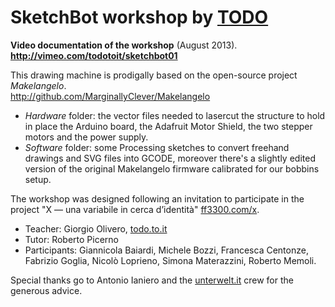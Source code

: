 SketchBot workshop by [TODO](http://todo.to.it)
=========

**Video documentation of the workshop** (August 2013).  
**http://vimeo.com/todotoit/sketchbot01**

This drawing machine is prodigally based on the open-source project _Makelangelo_.  
http://github.com/MarginallyClever/Makelangelo

* _Hardware_ folder: the vector files needed to lasercut the structure to hold in place the Arduino board, the Adafruit Motor Shield, the two stepper motors and the power supply.  
* _Software_ folder: some Processing sketches to convert freehand drawings and SVG files into GCODE, moreover there's a slightly edited version of the original Makelangelo firmware calibrated for our bobbins setup.

The workshop was designed following an invitation to participate in the project "X — una variabile in cerca d’identità" [ff3300.com/x](ff3300.com/x).  

* Teacher: Giorgio Olivero, [todo.to.it](http://todo.to.it)
* Tutor: Roberto Picerno
* Participants: Giannicola Baiardi, Michele Bozzi, Francesca Centonze, Fabrizio Goglia, Nicolò Loprieno, Simona Materazzini, Roberto Memoli.

Special thanks go to Antonio Ianiero and the [unterwelt.it](http://unterwelt.it) crew for the generous advice.

